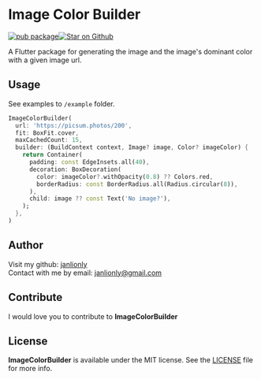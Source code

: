 # Image Color Builder

[![pub package](https://img.shields.io/pub/v/image_color_builder.svg)](https://pub.dartlang.org/packages/image_color_builder)<a href="https://github.com/janlionly/flutter_image_color_builder"><img src="https://img.shields.io/github/stars/janlionly/flutter_image_color_builder.svg?style=flat&logo=github&colorB=deeppink&label=stars" alt="Star on Github"></a>

A Flutter package for generating the image and the image's dominant color with a given image url.

## Usage

See examples to `/example` folder.

```dart
ImageColorBuilder(
  url: 'https://picsum.photos/200',
  fit: BoxFit.cover,
  maxCachedCount: 15,
  builder: (BuildContext context, Image? image, Color? imageColor) {
    return Container(
      padding: const EdgeInsets.all(40),
      decoration: BoxDecoration(
        color: imageColor?.withOpacity(0.8) ?? Colors.red,
        borderRadius: const BorderRadius.all(Radius.circular(8)),
      ),
      child: image ?? const Text('No image?'),
    );
  },
)
```

## Author

Visit my github: [janlionly](https://github.com/janlionly)<br>
Contact with me by email: janlionly@gmail.com

## Contribute
I would love you to contribute to **ImageColorBuilder**

## License
**ImageColorBuilder** is available under the MIT license. See the [LICENSE](https://github.com/janlionly/flutter_image_color_builder/blob/master/LICENSE) file for more info.
